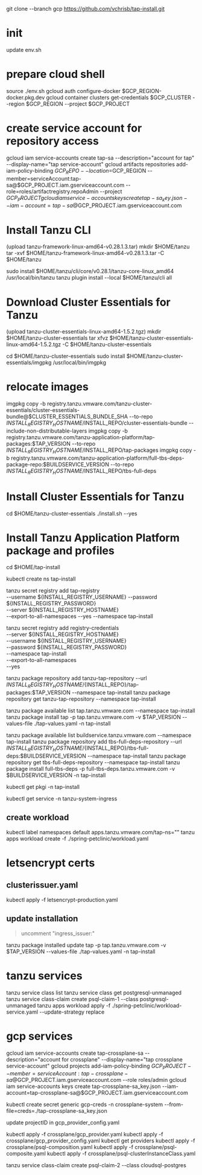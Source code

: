git clone --branch gcp https://github.com/vchrisb/tap-install.git

# init
update env.sh

# prepare cloud shell
source ./env.sh
gcloud auth configure-docker $GCP_REGION-docker.pkg.dev
gcloud container clusters get-credentials $GCP_CLUSTER --region $GCP_REGION --project $GCP_PROJECT

# create service account for repository access
gcloud iam service-accounts create tap-sa --description="account for tap" --display-name="tap service-account"
gcloud artifacts repositories add-iam-policy-binding $GCP_REPO --location=$GCP_REGION --member=serviceAccount:tap-sa@$GCP_PROJECT.iam.gserviceaccount.com --role=roles/artifactregistry.repoAdmin --project $GCP_PROJECT
gcloud iam service-accounts keys create tap-sa_key.json --iam-account=tap-sa@$GCP_PROJECT.iam.gserviceaccount.com

# Install Tanzu CLI
(upload tanzu-framework-linux-amd64-v0.28.1.3.tar)
mkdir $HOME/tanzu
tar -xvf $HOME/tanzu-framework-linux-amd64-v0.28.1.3.tar -C $HOME/tanzu


sudo install $HOME/tanzu/cli/core/v0.28.1/tanzu-core-linux_amd64 /usr/local/bin/tanzu
tanzu plugin install --local $HOME/tanzu/cli all

# Download Cluster Essentials for Tanzu
(upload tanzu-cluster-essentials-linux-amd64-1.5.2.tgz)
mkdir $HOME/tanzu-cluster-essentials
tar xfvz $HOME/tanzu-cluster-essentials-linux-amd64-1.5.2.tgz -C $HOME/tanzu-cluster-essentials

cd $HOME/tanzu-cluster-essentials
sudo install $HOME/tanzu-cluster-essentials/imgpkg /usr/local/bin/imgpkg

# relocate images
imgpkg copy -b registry.tanzu.vmware.com/tanzu-cluster-essentials/cluster-essentials-bundle@$CLUSTER_ESSENTIALS_BUNDLE_SHA --to-repo $INSTALL_REGISTRY_HOSTNAME/$INSTALL_REPO/cluster-essentials-bundle --include-non-distributable-layers
imgpkg copy -b registry.tanzu.vmware.com/tanzu-application-platform/tap-packages:$TAP_VERSION --to-repo $INSTALL_REGISTRY_HOSTNAME/$INSTALL_REPO/tap-packages
imgpkg copy -b registry.tanzu.vmware.com/tanzu-application-platform/full-tbs-deps-package-repo:$BUILDSERVICE_VERSION --to-repo $INSTALL_REGISTRY_HOSTNAME/$INSTALL_REPO/tbs-full-deps

# Install Cluster Essentials for Tanzu
cd $HOME/tanzu-cluster-essentials
./install.sh --yes

# Install Tanzu Application Platform package and profiles
cd $HOME/tap-install

kubectl create ns tap-install

tanzu secret registry add tap-registry \
  --username ${INSTALL_REGISTRY_USERNAME} --password ${INSTALL_REGISTRY_PASSWORD} \
  --server ${INSTALL_REGISTRY_HOSTNAME} \
  --export-to-all-namespaces --yes --namespace tap-install

tanzu secret registry add registry-credentials \
  --server   ${INSTALL_REGISTRY_HOSTNAME} \
  --username ${INSTALL_REGISTRY_USERNAME} \
  --password ${INSTALL_REGISTRY_PASSWORD} \
  --namespace tap-install \
  --export-to-all-namespaces \
  --yes

tanzu package repository add tanzu-tap-repository --url ${INSTALL_REGISTRY_HOSTNAME}/${INSTALL_REPO}/tap-packages:$TAP_VERSION --namespace tap-install
tanzu package repository get tanzu-tap-repository --namespace tap-install

tanzu package available list tap.tanzu.vmware.com --namespace tap-install
tanzu package install tap -p tap.tanzu.vmware.com -v $TAP_VERSION --values-file ./tap-values.yaml -n tap-install

tanzu package available list buildservice.tanzu.vmware.com --namespace tap-install
tanzu package repository add tbs-full-deps-repository --url ${INSTALL_REGISTRY_HOSTNAME}/${INSTALL_REPO}/tbs-full-deps:$BUILDSERVICE_VERSION --namespace tap-install
tanzu package repository get tbs-full-deps-repository --namespace tap-install
tanzu package install full-tbs-deps -p full-tbs-deps.tanzu.vmware.com -v $BUILDSERVICE_VERSION -n tap-install

kubectl get pkgi -n tap-install

kubectl get service -n tanzu-system-ingress

## create workload
kubectl label namespaces default apps.tanzu.vmware.com/tap-ns=""
tanzu apps workload create -f ./spring-petclinic/workload.yaml

# letsencrypt certs

## clusterissuer.yaml
kubectl apply -f letsencrypt-production.yaml

## update installation
> uncomment "ingress_issuer:"

tanzu package installed update tap -p tap.tanzu.vmware.com -v $TAP_VERSION --values-file ./tap-values.yaml -n tap-install

# tanzu services
tanzu service class list
tanzu service class get postgresql-unmanaged
tanzu service class-claim create psql-claim-1 --class postgresql-unmanaged
tanzu apps workload apply -f ./spring-petclinic/workload-service.yaml --update-strategy replace

# gcp services
gcloud iam service-accounts create tap-crossplane-sa --description="account for crossplane" --display-name="tap crossplane service-account"
gcloud projects add-iam-policy-binding $GCP_PROJECT --member=serviceAccount:tap-crossplane-sa@$GCP_PROJECT.iam.gserviceaccount.com --role roles/admin
gcloud iam service-accounts keys create tap-crossplane-sa_key.json --iam-account=tap-crossplane-sa@$GCP_PROJECT.iam.gserviceaccount.com

kubectl create secret generic gcp-creds -n crossplane-system --from-file=creds=./tap-crossplane-sa_key.json

update projectID in gcp_provider_config.yaml

kubectl apply -f crossplane/gcp_provider.yaml
kubectl apply -f crossplane/gcp_provider_config.yaml
kubectl get providers
kubectl apply -f crossplane/psql-composition.yaml
kubectl apply -f crossplane/psql-composite.yaml
kubectl apply -f crossplane/psql-clusterInstanceClass.yaml

tanzu service class-claim create psql-claim-2 --class cloudsql-postgres